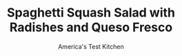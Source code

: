 ---
layout: ../../layouts/MarkdownPostLayout.astro
title: Spaghetti Squash Salad with Radishes and Queso Fresco
author: America's Test Kitchen
pubDate: 2023-03-15
description: "Sure, you can toss it with butter (yawn) or pretend it’s pasta (it’s not). But we wanted a more flavorful approach."
image_url: https://res.cloudinary.com/hksqkdlah/image/upload/ar_1:1,c_fill,dpr_2.0,f_auto,fl_lossy.progressive.strip_profile,g_faces:auto,q_auto:low,w_344/25109_sfs-roasted-spaghetti-squash-salad-11
tags: ["Main Courses","Cheese","Vegetables","Salads"]
calories: 1276
protein: 3
carbohydrates: 11
fats: 
fiber: 2
ingredients: ["1 (2 1/2-pound), spaghetti squash, halved lengthwise and seeded","6 tablespoons, extra-virgin olive oil, plus extra for drizzling",", Salt and pepper","2 teaspoons, grated lemon zest plus 7 teaspoons juice","1/4 teaspoon, ground cumin","4 , radishes, trimmed, halved, and sliced thin","2 ounces, queso fresco, crumbled (1/2 cup)","1/2 cup, fresh cilantro leaves","1/4 cup thinly sliced, red onion","2 tablespoons, pepitas"]
serves: 6
time: "1¼ hours, plus 1 hour cooling"
instructions: ["Adjust oven rack to middle position and heat oven to 375 degrees. Brush cut sides of squash with 2 tablespoons oil and season with salt and pepper. Place squash, cut side down, on rimmed baking sheet. Roast squash until just tender and tip of paring knife can easily be slipped into flesh, 40 to 45 minutes. Transfer squash to wire rack, cut side up, and let cool completely, about 1 hour.","Combine lemon zest and juice, cumin, remaining 1/4 cup oil, 1/2 teaspoon salt, and 1/2 teaspoon pepper in large bowl. Holding squash over bowl, use fork to scrape flesh from skin into strands; discard skin.","Add radishes to bowl with squash and toss gently to coat with dressing. Transfer to serving platter and sprinkle with queso fresco, cilantro, onion, and pepitas. Drizzle with extra oil before serving."]
nutrition: ["218 mg Potassium","93 mg Phosphorus","100 mg Calcium","37 mg Magnesium","533 mg Sodium","18 g Fat","1 mg Niacin (B3)","10 g Monounsaturated","2 g Polyunsaturated","8 mg Vitamin C","7 mg Cholesterol","3 g Saturated","2 g Fiber","21 µg Folate (food)","4 g Sugars","14 µg Vitamin K","140 g Water","11 g Carbs","21 µg Folate equivalent (total)","3 g Protein","2 mg Vitamin E","35 µg Vitamin A","212 kcal Energy","1276 calories"]
notes: "Plan ahead: The squash needs to cool for 1 hour after roasting."
---